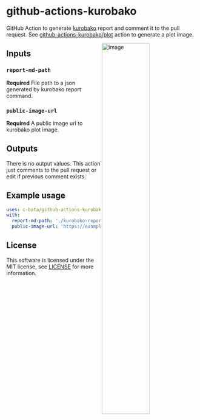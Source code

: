 # github-actions-kurobako

GitHub Action to generate [kurobako](https://github.com/sile/kurobako) report and comment it to the pull request.
See [github-actions-kurobako/plot](./plot) action to generate a plot image.

<img src="https://user-images.githubusercontent.com/5564044/72664009-33d0eb80-3a3c-11ea-8ada-0b6ac7522cd7.png" alt="image" align="right" width="50%">

## Inputs

### `report-md-path`

**Required** File path to a json generated by kurobako report command.

### `public-image-url`

**Required**  A public image url to kurobako plot image.

## Outputs

There is no output values.
This action just comments to the pull request or edit if previous comment exists.

## Example usage

```yaml
uses: c-bata/github-actions-kurobako@master
with:
  report-md-path: './kurobako-report.md'
  public-image-url: 'https://example.com/public-image-url.png'
```

## License

This software is licensed under the MIT license, see [LICENSE](./LICENSE) for more information.
